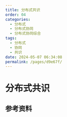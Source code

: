 ```yaml
---
title: 分布式共识
order: 04
categories: 
  - 分布式
  - 分布式协同
  - 分布式协同综合
tags: 
  - 分布式
  - 协同
  - 共识
date: 2024-05-07 06:34:08
permalink: /pages/d9e67f/
---
```


# 分布式共识

## 参考资料
